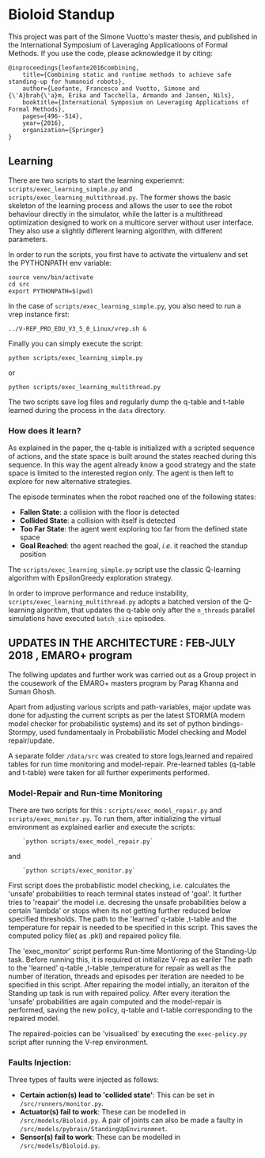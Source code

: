 # Bioloid Standup

This project was part of the Simone Vuotto's master thesis, and published in the International Symposium of Laveraging Applicatioons of Formal Methods.
If you use the code, please acknowledge it by citing:

    @inproceedings{leofante2016combining,
        title={Combining static and runtime methods to achieve safe standing-up for humanoid robots},
        author={Leofante, Francesco and Vuotto, Simone and {\'A}brah{\'a}m, Erika and Tacchella, Armando and Jansen, Nils},
        booktitle={International Symposium on Leveraging Applications of Formal Methods},
        pages={496--514},
        year={2016},
        organization={Springer}
    }

## Learning

There are two scripts to start the learning experiemnt: `scripts/exec_learning_simple.py` and `scripts/exec_learning_multithread.py`. 
The former shows the basic skeleton of the learning process and allows the user to
see the robot behaviour directly in the simulator, while the latter is a multithread 
optimization designed to work on a multicore server without user interface.
They also use a slightly different learning algorithm, with different parameters.

In order to run the scripts, you first have to activate the virtualenv and set 
the PYTHONPATH env variable:

    source venv/bin/activate
    cd src
    export PYTHONPATH=$(pwd) 
    
In the case of `scripts/exec_learning_simple.py`, you also need to run a vrep instance first:
   
    ../V-REP_PRO_EDU_V3_5_0_Linux/vrep.sh &
    
Finally you can simply execute the script:

    python scripts/exec_learning_simple.py
    
or 

    python scripts/exec_learning_multithread.py
    

The two scripts save log files and regularly dump the q-table and t-table learned during the process in the `data` directory.

### How does it learn?

As explained in the paper, the q-table is initialized with a scripted sequence of actions, and the state space is built around 
the states reached during this sequence. In this way the agent already know a good strategy and the state space is limited 
to the interested region only. The agent is then left to explore for new alternative strategies.

The episode terminates when the robot reached one of the following states:

 - **Fallen State**: a collision with the floor is detected
 - **Collided State**: a collision with itself is detected
 - **Too Far State**: the agent went exploring too far from the defined state space
 - **Goal Reached**: the agent reached the goal, *i.e.* it reached the standup position
 
 The `scripts/exec_learning_simple.py` script use the classic Q-learning algorithm with EpsilonGreedy exploration strategy.
 
 In order to improve performance and reduce instability, `scripts/exec_learning_multithread.py` adopts a batched version of the 
 Q-learning algorithm, that
 updates the q-table only after the `n_threads` parallel simulations have executed `batch_size` episodes.
 
 ## UPDATES IN THE ARCHITECTURE : FEB-JULY 2018 , EMARO+ program 
 
 The follwing updates and further work was carried out as a Group project in the cousework of the EMARO+ masters program by Parag Khanna and Suman Ghosh.
 
 Apart from adjusting various scripts and path-variables, major update was done for adjusting the current scripts as per the latest STORM(A modern model checker for probabilistic systems) and its set of python bindings- Stormpy, used fundamentaaly in Probabilistic Model checking and Model repair/update.
 
 A separate folder `/data/src` was created to store logs,learned and repaired tables for run time monitoring and model-repair. Pre-learned tables (q-table and t-table) were taken for all further experiments performed.
 
  ### Model-Repair and Run-time Monitoring
  
  There are two scripts for this : `scripts/exec_model_repair.py` and `scripts/exec_monitor.py`. To run them, after initializing the virtual environment as explained earlier and execute the scripts:
  
        `python scripts/exec_model_repair.py`
 
 and 
 
        `python scripts/exec_monitor.py`
        
  First script does the probabilistic model checking, i.e. calculates the 'unsafe' probabilities to reach terminal states instead of 'goal'. It further tries to 'reapair' the model i.e. decresing the unsafe probabilities below a certain 'lambda' or stops when its not getting further reduced below specified thresholds. The path to the 'learned' q-table ,t-table and the temperature for repair is needed to be specified in this script. This saves the computed policy file( as .pkl) and repaired policy file. 
  
 The 'exec_monitor' script performs Run-time Montioring of the Standing-Up task. Before running this, it is required ot initialize V-rep as eariler The path to the 'learned' q-table ,t-table ,temperature for repair as well as the number of iteration, threads and episodes per iteration are needed to be specified in this script. After repairing the model intially, an iteraiton of the Standing up task is run with repaired policy. After every iteration the 'unsafe' probabilities are again computed and the model-repair is performed, saving the new policy, q-table and t-table corresponding to the repaired model.
 
 The repaired-poicies can be 'visualised' by executing the `exec-policy.py` script after running the V-rep environment.
  
### Faults Injection: 

 Three types of faults were injected as follows:

 - **Certain action(s) lead to 'collided state'**: This can be set in `/src/runners/monitor.py`.
 - **Actuator(s) fail to work**: These can be modelled in `/src/models/Bioloid.py`. A pair of joints can also be made a faulty in `/src/models/pybrain/StandingUpEnvironmnet`.
 - **Sensor(s) fail to work**:  These can be modelled in `/src/models/Bioloid.py`.
 
 
